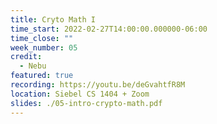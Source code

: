 ```yaml
---
title: Cryto Math I
time_start: 2022-02-27T14:00:00.000000-06:00
time_close: ""
week_number: 05
credit:
  - Nebu
featured: true
recording: https://youtu.be/deGvahtfR8M
location: Siebel CS 1404 + Zoom
slides: ./05-intro-crypto-math.pdf
---
```

